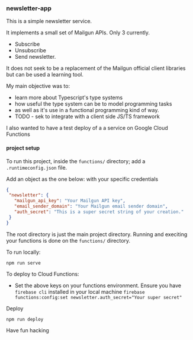 
### newsletter-app
This is a simple newsletter service.

It implements a small set of Mailgun APIs. Only 3 currently.
 - Subscribe
 - Unsubscribe
 - Send newsletter.

It does not seek to be a replacement of the Mailgun official client libraries but can be used a learning tool.

My main objective was to:
- learn more about Typescript's type systems 
- how useful the type system can be to model programming tasks 
- as well as it's use in a functional programming kind of way.
- TODO - sek to integrate with a client side JS/TS framework <could use more than a single one>

I also wanted to have a test deploy of a a service on Google Cloud Functions

####  project setup
 To run this project, inside the `functions/` directory; add a `.runtimeconfig.json` file.
 
 Add an object as the one below: with your specific credentials
 ```json
 {
  "newsletter": {
    "mailgun_api_key": "Your Mailgun API key",
    "email_sender_domain": "Your Mailgun email sender domain",
    "auth_secret": "This is a super secret string of your creation."
  }
}
 ```
 
 The root directory is just the main project directory. Running and execiting your functions is done on the `functions/` directory.
 
 To run locally:
 ```
 npm run serve
 ```
 
 To deploy to Cloud Functions:
 - Set the above keys on your functions environment. Ensure you have `firebase cli` installed in your local machine
 `firebase functions:config:set newsletter.auth_secret="Your super secret"`

Deploy
 ```
 npm run deploy
 ```
 
 Have fun hacking 
